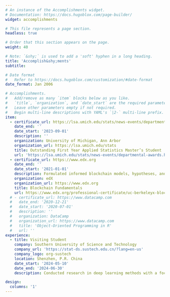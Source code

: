 ```yaml
---
# An instance of the Accomplishments widget.
# Documentation: https://docs.hugoblox.com/page-builder/
widget: accomplishments

# This file represents a page section.
headless: true

# Order that this section appears on the page.
weight: 40

# Note: `&shy;` is used to add a 'soft' hyphen in a long heading.
title: 'Accomplish&shy;ments'
subtitle:

# Date format
#   Refer to https://docs.hugoblox.com/customization/#date-format
date_format: Jan 2006

# Accomplishments.
#   Add/remove as many `item` blocks below as you like.
#   `title`, `organization`, and `date_start` are the required parameters.
#   Leave other parameters empty if not required.
#   Begin multi-line descriptions with YAML's `|2-` multi-line prefix.
item:
  - certificate_url: https://lsa.umich.edu/stats/news-events/departmental-awards.html
    date_end: ''
    date_start: '2023-09-01'
    description: ''
    organization: University of Michigan, Ann Arbor
    organization_url: https://lsa.umich.edu/stats
    title: Outstanding First Year Applied Statistics Master’s Student
    url: 'https://lsa.umich.edu/stats/news-events/departmental-awards.html'
  - certificate_url: https://www.edx.org
    date_end: ''
    date_start: '2021-01-01'
    description: Formulated informed blockchain models, hypotheses, and use cases.
    organization: edX
    organization_url: https://www.edx.org
    title: Blockchain Fundamentals
    url: https://www.edx.org/professional-certificate/uc-berkeleyx-blockchain-fundamentals
  # - certificate_url: https://www.datacamp.com
  #   date_end: '2020-12-21'
  #   date_start: '2020-07-01'
  #   description: ''
  #   organization: DataCamp
  #   organization_url: https://www.datacamp.com
  #   title: 'Object-Oriented Programming in R'
  #   url: ''
experience:
  - title: Visiting Student
    company: Southern University of Science and Technology
    company_url: 'https://stat-ds.sustech.edu.cn/?lang=en-us'
    company_logo: org-sustech
    location: Shenzhen, P.R. China
    date_start: '2024-05-10'
    date_end: '2024-06-30'
    description: Conducted research in deep learning methods with a focus on survival data.

design:
  columns: '1'
---
```


